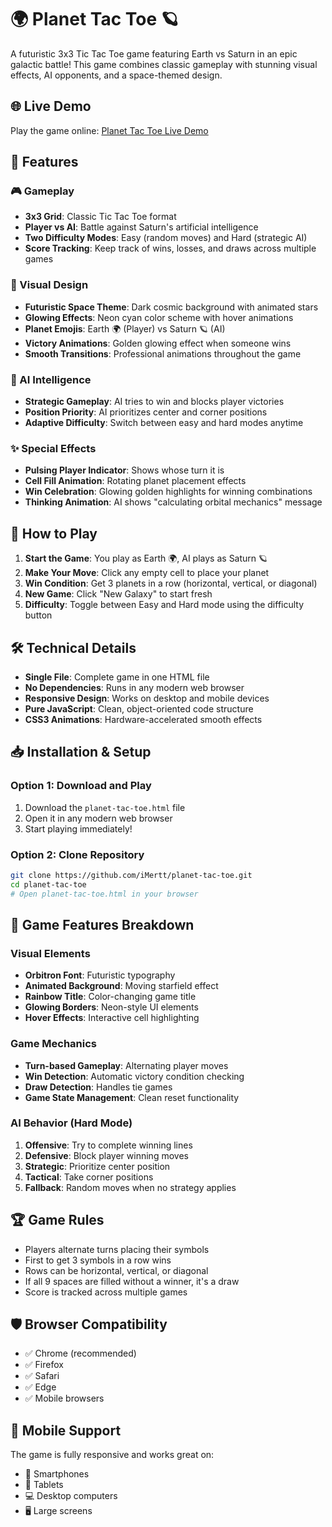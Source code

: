 # 🌍 Planet Tac Toe 🪐

A futuristic 3x3 Tic Tac Toe game featuring Earth vs Saturn in an epic galactic battle! This game combines classic gameplay with stunning visual effects, AI opponents, and a space-themed design.

## 🌐 Live Demo

Play the game online: [Planet Tac Toe Live Demo]([https://imertt.github.io/planet-tac-toe/planet-tac-toe.html](https://loquacious-unicorn-4de986.netlify.app/))

## 🚀 Features

### 🎮 Gameplay
- **3x3 Grid**: Classic Tic Tac Toe format
- **Player vs AI**: Battle against Saturn's artificial intelligence
- **Two Difficulty Modes**: Easy (random moves) and Hard (strategic AI)
- **Score Tracking**: Keep track of wins, losses, and draws across multiple games

### 🌌 Visual Design
- **Futuristic Space Theme**: Dark cosmic background with animated stars
- **Glowing Effects**: Neon cyan color scheme with hover animations
- **Planet Emojis**: Earth 🌍 (Player) vs Saturn 🪐 (AI)
- **Victory Animations**: Golden glowing effect when someone wins
- **Smooth Transitions**: Professional animations throughout the game

### 🤖 AI Intelligence
- **Strategic Gameplay**: AI tries to win and blocks player victories
- **Position Priority**: AI prioritizes center and corner positions
- **Adaptive Difficulty**: Switch between easy and hard modes anytime

### ✨ Special Effects
- **Pulsing Player Indicator**: Shows whose turn it is
- **Cell Fill Animation**: Rotating planet placement effects
- **Win Celebration**: Glowing golden highlights for winning combinations
- **Thinking Animation**: AI shows "calculating orbital mechanics" message

## 🎯 How to Play

1. **Start the Game**: You play as Earth 🌍, AI plays as Saturn 🪐
2. **Make Your Move**: Click any empty cell to place your planet
3. **Win Condition**: Get 3 planets in a row (horizontal, vertical, or diagonal)
4. **New Game**: Click "New Galaxy" to start fresh
5. **Difficulty**: Toggle between Easy and Hard mode using the difficulty button

## 🛠️ Technical Details

- **Single File**: Complete game in one HTML file
- **No Dependencies**: Runs in any modern web browser
- **Responsive Design**: Works on desktop and mobile devices
- **Pure JavaScript**: Clean, object-oriented code structure
- **CSS3 Animations**: Hardware-accelerated smooth effects

## 📥 Installation & Setup

### Option 1: Download and Play
1. Download the `planet-tac-toe.html` file
2. Open it in any modern web browser
3. Start playing immediately!

### Option 2: Clone Repository
```bash
git clone https://github.com/iMertt/planet-tac-toe.git
cd planet-tac-toe
# Open planet-tac-toe.html in your browser
```



## 🎨 Game Features Breakdown

### Visual Elements
- **Orbitron Font**: Futuristic typography
- **Animated Background**: Moving starfield effect
- **Rainbow Title**: Color-changing game title
- **Glowing Borders**: Neon-style UI elements
- **Hover Effects**: Interactive cell highlighting

### Game Mechanics
- **Turn-based Gameplay**: Alternating player moves
- **Win Detection**: Automatic victory condition checking
- **Draw Detection**: Handles tie games
- **Game State Management**: Clean reset functionality

### AI Behavior (Hard Mode)
1. **Offensive**: Try to complete winning lines
2. **Defensive**: Block player winning moves
3. **Strategic**: Prioritize center position
4. **Tactical**: Take corner positions
5. **Fallback**: Random moves when no strategy applies

## 🏆 Game Rules

- Players alternate turns placing their symbols
- First to get 3 symbols in a row wins
- Rows can be horizontal, vertical, or diagonal
- If all 9 spaces are filled without a winner, it's a draw
- Score is tracked across multiple games

## 🛡️ Browser Compatibility

- ✅ Chrome (recommended)
- ✅ Firefox
- ✅ Safari
- ✅ Edge
- ✅ Mobile browsers

## 📱 Mobile Support

The game is fully responsive and works great on:
- 📱 Smartphones
- 📱 Tablets
- 💻 Desktop computers
- 🖥️ Large screens




